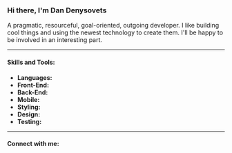 ### Hi there, I'm Dan Denysovets

A pragmatic, resourceful, goal-oriented, outgoing developer. I like building cool things and using the newest technology to create them. I'll be happy to be involved in an interesting part.

---

#### Skills and Tools:

- **Languages:**
- **Front-End:**
- **Back-End:**
- **Mobile:**
- **Styling:**
- **Design:**
- **Testing:**


---

#### Connect with me:


